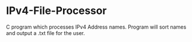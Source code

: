 # IPv4-File-Processor

C program which processes IPv4 Address names. Program will sort names and output a .txt file for the user.
